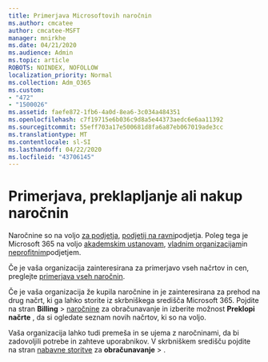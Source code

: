 ```yaml
---
title: Primerjava Microsoftovih naročnin
ms.author: cmcatee
author: cmcatee-MSFT
manager: mnirkhe
ms.date: 04/21/2020
ms.audience: Admin
ms.topic: article
ROBOTS: NOINDEX, NOFOLLOW
localization_priority: Normal
ms.collection: Adm_O365
ms.custom:
- "472"
- "1500026"
ms.assetid: faefe872-1fb6-4a0d-8ea6-3c034a484351
ms.openlocfilehash: c7f19715e6b036c9d8a5e44373aedc6e6aa11392
ms.sourcegitcommit: 55eff703a17e500681d8fa6a87eb067019ade3cc
ms.translationtype: MT
ms.contentlocale: sl-SI
ms.lasthandoff: 04/22/2020
ms.locfileid: "43706145"
---
```

# <a name="compare-switch-or-purchase-subscriptions"></a>Primerjava, preklapljanje ali nakup naročnin
  
Naročnine so na voljo [za podjetja](https://products.office.com/compare-all-microsoft-office-products?tab=2), [podjetij na ravni](https://products.office.com/business/compare-more-office-365-for-business-plans)podjetja. Poleg tega je Microsoft 365 na voljo [akademskim ustanovam](https://products.office.com/academic/compare-office-365-education-plans), [vladnim organizacijam](https://products.office.com/government/compare-office-365-government-plans)in [neprofitnim](https://products.office.com/nonprofit/office-365-nonprofit-plans-and-pricing?tab=1)podjetjem.
  
Če je vaša organizacija zainteresirana za primerjavo vseh načrtov in cen, preglejte [primerjava vseh naročnin](https://products.office.com/business/compare-more-office-365-for-business-plans).
  
Če je vaša organizacija že kupila naročnine in je zainteresirana za prehod na drug načrt, ki ga lahko storite iz skrbniškega središča Microsoft 365. Pojdite na stran **Billing** \> [naročnine](https://go.microsoft.com/fwlink/p/?linkid=842054) za obračunavanje in izberite možnost **Preklopi načrte** , da si ogledate seznam novih načrtov, ki so na voljo.
  
Vaša organizacija lahko tudi premeša in se ujema z naročninami, da bi zadovoljili potrebe in zahteve uporabnikov. V skrbniškem središču pojdite na stran [nabavne storitve](https://go.microsoft.com/fwlink/p/?linkid=868433) za **obračunavanje** \> .
